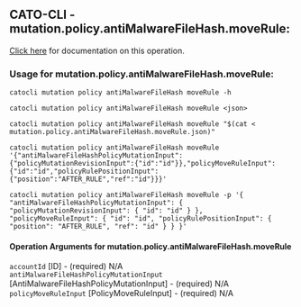 
## CATO-CLI - mutation.policy.antiMalwareFileHash.moveRule:
[Click here](https://api.catonetworks.com/documentation/#mutation-mutation.policy.antiMalwareFileHash.moveRule) for documentation on this operation.

### Usage for mutation.policy.antiMalwareFileHash.moveRule:

`catocli mutation policy antiMalwareFileHash moveRule -h`

`catocli mutation policy antiMalwareFileHash moveRule <json>`

`catocli mutation policy antiMalwareFileHash moveRule "$(cat < mutation.policy.antiMalwareFileHash.moveRule.json)"`

`catocli mutation policy antiMalwareFileHash moveRule '{"antiMalwareFileHashPolicyMutationInput":{"policyMutationRevisionInput":{"id":"id"}},"policyMoveRuleInput":{"id":"id","policyRulePositionInput":{"position":"AFTER_RULE","ref":"id"}}}'`

`catocli mutation policy antiMalwareFileHash moveRule -p '{
    "antiMalwareFileHashPolicyMutationInput": {
        "policyMutationRevisionInput": {
            "id": "id"
        }
    },
    "policyMoveRuleInput": {
        "id": "id",
        "policyRulePositionInput": {
            "position": "AFTER_RULE",
            "ref": "id"
        }
    }
}'`


#### Operation Arguments for mutation.policy.antiMalwareFileHash.moveRule ####

`accountId` [ID] - (required) N/A    
`antiMalwareFileHashPolicyMutationInput` [AntiMalwareFileHashPolicyMutationInput] - (required) N/A    
`policyMoveRuleInput` [PolicyMoveRuleInput] - (required) N/A    
